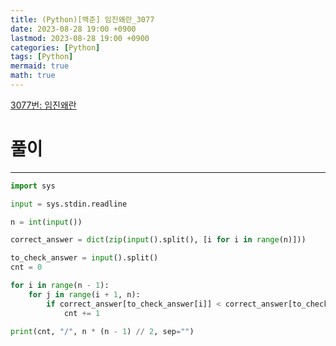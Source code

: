 ```yaml
---
title: (Python)[백준] 임진왜란_3077
date: 2023-08-28 19:00 +0900
lastmod: 2023-08-28 19:00 +0900
categories: [Python]
tags: [Python]
mermaid: true
math: true
---
```


[3077번: 임진왜란](https://www.acmicpc.net/problem/3077)

# 풀이

---

```python
import sys

input = sys.stdin.readline

n = int(input())

correct_answer = dict(zip(input().split(), [i for i in range(n)]))

to_check_answer = input().split()
cnt = 0

for i in range(n - 1):
    for j in range(i + 1, n):
        if correct_answer[to_check_answer[i]] < correct_answer[to_check_answer[j]]:
            cnt += 1

print(cnt, "/", n * (n - 1) // 2, sep="")
```